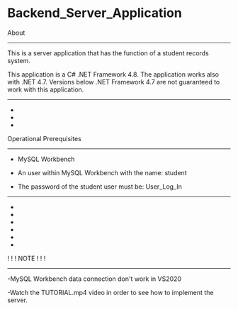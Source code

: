 # Backend_Server_Application

About
_______

This is a server application that has the function of a student records system.

This application is a C# .NET Framework 4.8.
The application works also with .NET 4.7.
Versions below .NET Framework 4.7 are not guaranteed
to work with this application.

_______________________________________


-
-
-

Operational Prerequisites
__________________________
- MySQL Workbench

- An user within MySQL Workbench with the name: student 

- The password of the student user must be: User_Log_In

______________________________________________
-
-
-
-
-
-
! ! ! NOTE ! ! !
__________________

-MySQL Workbench data connection don't work in VS2020

-Watch the TUTORIAL.mp4 video in order to see how to implement the server.

